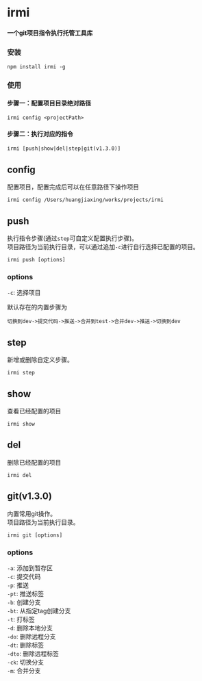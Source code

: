 # irmi
#### 一个git项目指令执行托管工具库

### 安装
```shell script
npm install irmi -g
```

### 使用
#### 步骤一：配置项目目录绝对路径
````shell script
irmi config <projectPath>
````
#### 步骤二：执行对应的指令
````shell script
irmi [push|show|del|step|git(v1.3.0)]
````

## config
配置项目，配置完成后可以在任意路径下操作项目
````
irmi config /Users/huangjiaxing/works/projects/irmi
````

## push
执行指令步骤(通过`step`可自定义配置执行步骤)。  
项目路径为当前执行目录，可以通过追加`-c`进行自行选择已配置的项目。
````
irmi push [options]
````
### options
`-c`: 选择项目  

默认存在的内置步骤为  
```
切换到dev->提交代码->推送->合并到test->合并dev->推送->切换到dev
```

## step
新增或删除自定义步骤。
````
irmi step
````

## show
查看已经配置的项目
````
irmi show
````

## del
删除已经配置的项目
````
irmi del
````

## git(v1.3.0)
内置常用git操作。  
项目路径为当前执行目录。
````
irmi git [options]
````
### options
`-a`: 添加到暂存区  
`-c`: 提交代码  
`-p`: 推送  
`-pt`: 推送标签  
`-b`: 创建分支  
`-bt`: 从指定tag创建分支  
`-t`: 打标签  
`-d`: 删除本地分支  
`-do`: 删除远程分支  
`-dt`: 删除标签  
`-dto`: 删除远程标签  
`-ck`: 切换分支  
`-m`: 合并分支  

